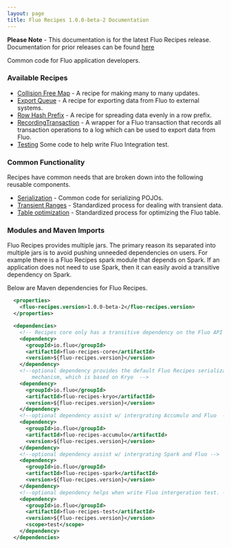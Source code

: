 ```yaml
---
layout: page
title: Fluo Recipes 1.0.0-beta-2 Documentation
---
```


**Please Note** - This documentation is for the latest Fluo Recipes release.  Documentation for prior releases can be found [here](/docs/)

Common code for Fluo application developers.  

### Available Recipes

* [Collision Free Map][cfm] - A recipe for making many to many updates.
* [Export Queue][export-q] - A recipe for exporting data from Fluo to external systems.
* [Row Hash Prefix][row-hasher] - A recipe for spreading data evenly in a row prefix.
* [RecordingTransaction][recording-tx] - A wrapper for a Fluo transaction that records all transaction
operations to a log which can be used to export data from Fluo.
* [Testing][testing] Some code to help write Fluo Integration test.

### Common Functionality

Recipes have common needs that are broken down into the following reusable components.

* [Serialization][serialization] - Common code for serializing POJOs. 
* [Transient Ranges][transient] - Standardized process for dealing with transient data.
* [Table optimization][optimization] - Standardized process for optimizing the Fluo table.

### Modules and Maven Imports

Fluo Recipes provides multiple jars.  The primary reason its separated
into multiple jars is to avoid pushing unneeded dependencies on users.   For
example there is a Fluo Recipes spark module that depends on Spark.  If an
application does not need to use Spark, then it can easily avoid a transitive
dependency on Spark.

Below are Maven dependencies for Fluo Recipes.

```xml
  <properties>
    <fluo-recipes.version>1.0.0-beta-2</fluo-recipes.version>
  </properties>

  <dependencies>
    <!-- Recipes core only has a transitive dependency on the Fluo API -->
    <dependency>
      <groupId>io.fluo</groupId>
      <artifactId>fluo-recipes-core</artifactId>
      <version>${fluo-recipes.version}</version>
    </dependency>
    <!--optional dependency provides the default Fluo Recipes serialization
        mechanism, which is based on Kryo  -->
    <dependency>
      <groupId>io.fluo</groupId>
      <artifactId>fluo-recipes-kryo</artifactId>
      <version>${fluo-recipes.version}</version>
    </dependency>
    <!--optional dependency assist w/ intergrating Accumulo and Fluo  -->
    <dependency>
      <groupId>io.fluo</groupId>
      <artifactId>fluo-recipes-accumulo</artifactId>
      <version>${fluo-recipes.version}</version>
    </dependency>
    <!--optional dependency assist w/ intergrating Spark and Fluo -->
    <dependency>
      <groupId>io.fluo</groupId>
      <artifactId>fluo-recipes-spark</artifactId>
      <version>${fluo-recipes.version}</version>
    </dependency>
    <!--optional dependency helps when write Fluo intergeration test. -->
    <dependency>
      <groupId>io.fluo</groupId>
      <artifactId>fluo-recipes-test</artifactId>
      <version>${fluo-recipes.version}</version>
      <scope>test</scope>
    </dependency>
  </dependencies>
```

[cfm]: /docs/fluo-recipes/1.0.0-beta-2/cfm/
[export-q]: /docs/fluo-recipes/1.0.0-beta-2/export-queue/
[recording-tx]: /docs/fluo-recipes/1.0.0-beta-2/recording-tx/
[serialization]: /docs/fluo-recipes/1.0.0-beta-2/serialization/
[transient]: /docs/fluo-recipes/1.0.0-beta-2/transient/
[optimization]: /docs/fluo-recipes/1.0.0-beta-2/table-optimization/
[row-hasher]: /docs/fluo-recipes/1.0.0-beta-2/row-hasher/
[testing]: /docs/fluo-recipes/1.0.0-beta-2/testing/
